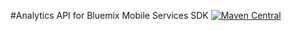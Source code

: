 #Analytics API for Bluemix Mobile Services SDK
[![Maven Central](https://maven-badges.herokuapp.com/maven-central/com.ibm.mobilefirstplatform.clientsdk.android/analyticsapi/badge.svg)](https://maven-badges.herokuapp.com/maven-central/com.ibm.mobilefirstplatform.clientsdk.android/analyticsapi)
